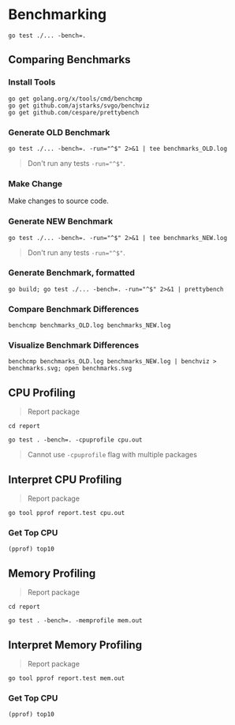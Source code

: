 
# Benchmarking

~~~
go test ./... -bench=.
~~~

## Comparing Benchmarks

### Install Tools

~~~
go get golang.org/x/tools/cmd/benchcmp
go get github.com/ajstarks/svgo/benchviz
go get github.com/cespare/prettybench
~~~

### Generate OLD Benchmark

~~~
go test ./... -bench=. -run="^$" 2>&1 | tee benchmarks_OLD.log
~~~

> Don't run any tests ```-run="^$"```.

### Make Change

Make changes to source code.

### Generate NEW Benchmark

~~~
go test ./... -bench=. -run="^$" 2>&1 | tee benchmarks_NEW.log
~~~

> Don't run any tests ```-run="^$"```.

### Generate Benchmark, formatted

~~~
go build; go test ./... -bench=. -run="^$" 2>&1 | prettybench
~~~

### Compare Benchmark Differences

~~~
benchcmp benchmarks_OLD.log benchmarks_NEW.log
~~~

### Visualize Benchmark Differences

~~~
benchcmp benchmarks_OLD.log benchmarks_NEW.log | benchviz > benchmarks.svg; open benchmarks.svg
~~~

## CPU Profiling

> Report package

~~~
cd report
~~~

~~~
go test . -bench=. -cpuprofile cpu.out
~~~

> Cannot use ```-cpuprofile``` flag with multiple packages

## Interpret CPU Profiling

> Report package

~~~
go tool pprof report.test cpu.out
~~~

### Get Top CPU

~~~
(pprof) top10
~~~

## Memory Profiling

> Report package

~~~
cd report
~~~

~~~
go test . -bench=. -memprofile mem.out
~~~

## Interpret Memory Profiling

> Report package

~~~
go tool pprof report.test mem.out
~~~

### Get Top CPU

~~~
(pprof) top10
~~~
